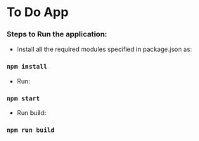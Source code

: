 # To Do App


### Steps to Run the application:

- Install all the required modules specified in package.json as:
### `npm install`


- Run:
### `npm start` 


- Run build:
### `npm run build`
